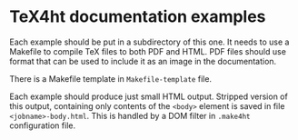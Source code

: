 # TeX4ht documentation examples

Each example should be put in a subdirectory of this one. It needs to use a
Makefile to compile TeX files to both PDF and HTML. PDF files should use format
that can be used to include it as an image in the documentation.

There is a Makefile template in `Makefile-template` file.

Each example should produce just small HTML output. Stripped version of this
output, containing only contents of the `<body>` element is saved in file
`<jobname>-body.html`. This is handled by a DOM filter in `.make4ht`
configuration file.
